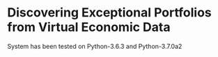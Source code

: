 # Discovering Exceptional Portfolios from Virtual Economic Data 
System has been tested on Python-3.6.3 and Python-3.7.0a2
